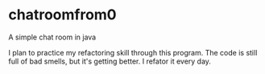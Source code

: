 # chatroomfrom0
A simple chat room in java

I plan to practice my refactoring skill through this program.
The code is still full of bad smells, but it's getting better. I refator it every day.
